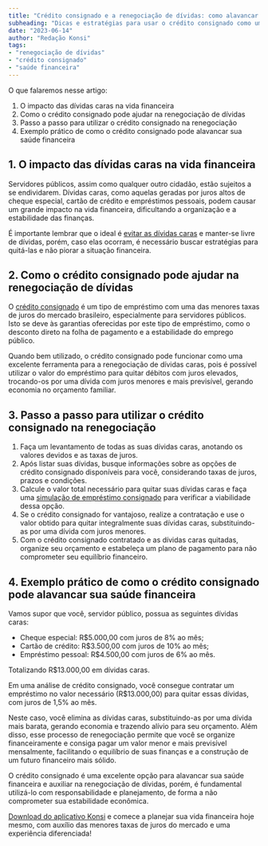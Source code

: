 ```yaml
---
title: "Crédito consignado e a renegociação de dívidas: como alavancar sua saúde financeira"
subheading: "Dicas e estratégias para usar o crédito consignado como uma ferramenta para melhorar sua situação financeira e reduzir o impacto de dívidas caras."
date: "2023-06-14"
author: "Redação Konsi"
tags:
- "renegociação de dívidas"
- "crédito consignado"
- "saúde financeira"
---
```


O que falaremos nesse artigo:

1. O impacto das dívidas caras na vida financeira
2. Como o crédito consignado pode ajudar na renegociação de dívidas
3. Passo a passo para utilizar o crédito consignado na renegociação
4. Exemplo prático de como o crédito consignado pode alavancar sua saúde financeira

## 1. O impacto das dívidas caras na vida financeira

Servidores públicos, assim como qualquer outro cidadão, estão sujeitos a se endividarem. Dívidas caras, como aquelas geradas por juros altos de cheque especial, cartão de crédito e empréstimos pessoais, podem causar um grande impacto na vida financeira, dificultando a organização e a estabilidade das finanças.

É importante lembrar que o ideal é [evitar as dívidas caras](https://konsi.com.br/postagens/5-passos-para-organizar-suas-financas-e-evitar-endividamento) e manter-se livre de dívidas, porém, caso elas ocorram, é necessário buscar estratégias para quitá-las e não piorar a situação financeira.

## 2. Como o crédito consignado pode ajudar na renegociação de dívidas

O [crédito consignado](https://konsi.com.br/postagens/a-guia-definitivo-sobre-crdito-consignado-para-servidor-pblico-novato) é um tipo de empréstimo com uma das menores taxas de juros do mercado brasileiro, especialmente para servidores públicos. Isto se deve às garantias oferecidas por este tipo de empréstimo, como o desconto direto na folha de pagamento e a estabilidade do emprego público.

Quando bem utilizado, o crédito consignado pode funcionar como uma excelente ferramenta para a renegociação de dívidas caras, pois é possível utilizar o valor do empréstimo para quitar débitos com juros elevados, trocando-os por uma dívida com juros menores e mais previsível, gerando economia no orçamento familiar.

## 3. Passo a passo para utilizar o crédito consignado na renegociação

1. Faça um levantamento de todas as suas dívidas caras, anotando os valores devidos e as taxas de juros.
2. Após listar suas dívidas, busque informações sobre as opções de crédito consignado disponíveis para você, considerando taxas de juros, prazos e condições.
3. Calcule o valor total necessário para quitar suas dívidas caras e faça uma [simulação de empréstimo consignado](https://konsi.com.br/postagens/simulacao-emprestimo-consignado) para verificar a viabilidade dessa opção.
4. Se o crédito consignado for vantajoso, realize a contratação e use o valor obtido para quitar integralmente suas dívidas caras, substituindo-as por uma dívida com juros menores.
5. Com o crédito consignado contratado e as dívidas caras quitadas, organize seu orçamento e estabeleça um plano de pagamento para não comprometer seu equilíbrio financeiro.

## 4. Exemplo prático de como o crédito consignado pode alavancar sua saúde financeira

Vamos supor que você, servidor público, possua as seguintes dívidas caras:

- Cheque especial: R$5.000,00 com juros de 8% ao mês;
- Cartão de crédito: R$3.500,00 com juros de 10% ao mês;
- Empréstimo pessoal: R$4.500,00 com juros de 6% ao mês.

Totalizando R$13.000,00 em dívidas caras.

Em uma análise de crédito consignado, você consegue contratar um empréstimo no valor necessário (R$13.000,00) para quitar essas dívidas, com juros de 1,5% ao mês.

Neste caso, você elimina as dívidas caras, substituindo-as por uma dívida mais barata, gerando economia e trazendo alívio para seu orçamento. Além disso, esse processo de renegociação permite que você se organize financeiramente e consiga pagar um valor menor e mais previsível mensalmente, facilitando o equilíbrio de suas finanças e a construção de um futuro financeiro mais sólido.

O crédito consignado é uma excelente opção para alavancar sua saúde financeira e auxiliar na renegociação de dívidas, porém, é fundamental utilizá-lo com responsabilidade e planejamento, de forma a não comprometer sua estabilidade econômica.

[Download do aplicativo Konsi](https://konsi.com.br/download-app) e comece a planejar sua vida financeira hoje mesmo, com auxílio das menores taxas de juros do mercado e uma experiência diferenciada!